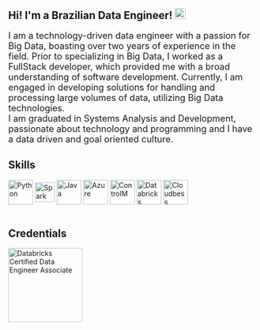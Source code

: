 ## Hi! I'm a Brazilian Data Engineer! <img height="22" src="https://www.countryflags.com/wp-content/uploads/brazil-flag-png-large.png"/>

<font size="+1">I am a technology-driven data engineer with a passion for Big Data, boasting over two years of experience in the field. Prior to specializing in Big Data, I worked as a FullStack developer, which provided me with a broad understanding of software development. Currently, I am engaged in developing solutions for handling and processing large volumes of data, utilizing Big Data technologies.</font><br>
<font size="+1">I am graduated in Systems Analysis and Development, passionate about technology and programming and I have a data driven and goal oriented culture.</font>
<br>

## Skills
<div style="display: inline_block">
  <img align="center" alt="Python" height="50" src="https://cdn.jsdelivr.net/gh/devicons/devicon/icons/python/python-original-wordmark.svg">
  <img align="center" alt="Spark" height="40" src="https://upload.wikimedia.org/wikipedia/commons/thumb/f/f3/Apache_Spark_logo.svg/1200px-Apache_Spark_logo.svg.png">
  <img align="center" alt="Java" height="50" src="https://logospng.org/download/java/logo-java-4096.png">
  <img align="center" alt="Azure" height="50" src="https://swimburger.net/media/ppnn3pcl/azure.png">
  <img align="center" alt="ControlM" height="50" src="https://supervize.co.il/wp-content/uploads/2023/12/Mask-Group-1.png">
  <img align="center" alt="Databricks" height="50" src="https://corebts.com/wp-content/uploads/2023/08/databricks-horizontal.png">
  <img align="center" alt="Cloudbess" height="50" src="https://www.netpoleons.com/uploads/1/0/7/8/107892225/cloudbees-logo_orig.png">
</div>
<br>

## Credentials
<div style="display: inline_block">
  <a href="https://credentials.databricks.com/a3de367a-bb3f-4d8b-bf73-02dc053c15fb#acc.4vG3XVZM" target="_blank">
    <img align="center" alt="Databricks Certified Data Engineer Associate" height="150" src="https://www.databricks.com/sites/default/files/2022/04/Associate-badge-eng-2x.png?v=1660758008">
  </a>
</div>

<br/>


